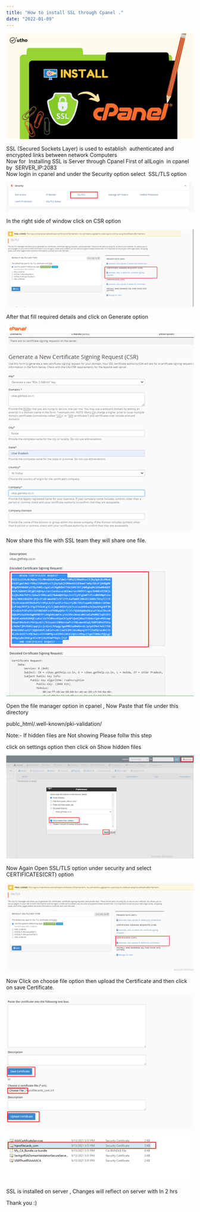 ```yaml
---
title: "How to install SSL through Cpanel ."
date: "2022-01-09"
---
```


![](images/How-to-install-SSL-through-Cpanel_utho.jpg)

SSL (Secured Sockets Layer) is used to establish  authenticated and encrypted links between network Computers  
Now for  Installing SSL is Server through Cpanel First of allLogin  in cpanel by  SERVER\_IP:2083    
Now login in cpanel and under the Security option select  SSL/TLS option

![](images/image-7-2.png)

In the right side of window click on CSR option

![](images/image-8-1.png)

After that fill required details and click on Generate option

![](images/image-9-1.png)

Now share this file with SSL team they will share one file.

![](images/image-10-1.png)

Open the file manager option in cpanel , Now Paste that file under this directory

publc\_html/.well-known/pki-validation/

Note:- If hidden files are Not showing Please follw this step

click on settings option then click on Show hidden files

![](images/image-11-1.png)

Now Again Open SSL/TLS option under security and select CERTIFICATES(CRT) option

![](images/image-13-1.png)

Now Click on choose file option then upload the Certificate and then click on save Certificate.

![](images/image-14-1.png)

![](images/image-15-1.png)

SSL is installed on server , Changes will reflect on server with In 2 hrs

Thank you :)
